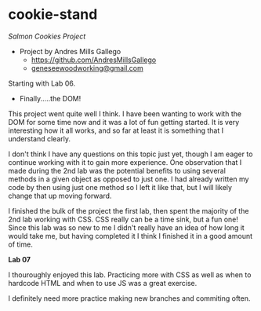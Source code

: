 # cookie-stand

*Salmon Cookies Project*
- Project by Andres Mills Gallego
  - <https://github.com/AndresMillsGallego>
  - <geneseewoodworking@gmail.com>
  

Starting with Lab 06. 
  - Finally.....the DOM!

This project went quite well I think.  I have been wanting to work with the DOM for some time now and it was a lot of fun getting started. It is very interesting how it all works, and so far at least it is something that I understand clearly. 

I don't think I have any questions on this topic just yet, though I am eager to continue working with it to gain more experience. One observation that I made during the 2nd lab was the potential benefits to using several methods in a given object as opposed to just one.  I had already written my code by then using just one method so I left it like that, but I will likely change that up moving forward.  

I finished the bulk of the project the first lab, then spent the majority of the 2nd lab working with CSS.  CSS really can be a time sink, but a fun one!  Since this lab was so new to me I didn't really have an idea of how long it would take me, but having completed it I think I finished it in a good amount of time.  

**Lab 07**

I thouroughly enjoyed this lab.  Practicing more with CSS as well as when to hardcode HTML and when to use JS was a great exercise.  

I definitely need more practice making new branches and commiting often.  